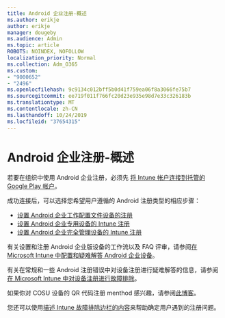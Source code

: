 ```yaml
---
title: Android 企业注册-概述
ms.author: erikje
author: erikje
manager: dougeby
ms.audience: Admin
ms.topic: article
ROBOTS: NOINDEX, NOFOLLOW
localization_priority: Normal
ms.collection: Adm_O365
ms.custom:
- "9000652"
- "2496"
ms.openlocfilehash: 9c9134c012bff5b0d41f759ea06f8a3066fe75b7
ms.sourcegitcommit: ee719f011f766fc20d23e935e98d7e33c326183b
ms.translationtype: MT
ms.contentlocale: zh-CN
ms.lasthandoff: 10/24/2019
ms.locfileid: "37654315"
---
```

# <a name="android-enterprise-enrollment---overview"></a>Android 企业注册-概述

若要在组织中使用 Android 企业注册，必须先 [将 Intune 帐户连接到托管的 Google Play 帐户](https://docs.microsoft.com/intune/enrollment/connect-intune-android-enterprise)。 

成功连接后，可以选择您希望用户遵循的 Android 注册类型的相应步骤：

- [设置 Android 企业工作配置文件设备的注册](https://docs.microsoft.com/intune/enrollment/android-work-profile-enroll)
- [设置 Android 企业专用设备的 Intune 注册](https://docs.microsoft.com/intune/enrollment/android-kiosk-enroll)
- [设置 Android 企业完全管理设备的 Intune 注册](https://docs.microsoft.com/intune/enrollment/android-fully-managed-enroll)

有关设置和注册 Android 企业版设备的工作流以及 FAQ 评审，请参阅[在 Microsoft Intune 中配置和疑难解答 Android 企业设备](https://support.microsoft.com/help/4476974/configuring-and-troubleshooting-android-enterprise-devices-in-intune)。

有关在常规和一些 Android 注册错误中对设备注册进行疑难解答的信息，请参阅[在 Microsoft Intune 中对设备注册进行故障排除](https://docs.microsoft.com/intune/enrollment/troubleshoot-device-enrollment-in-intune)。

如果你对 COSU 设备的 QR 代码注册 menthod 感兴趣，请参阅[此博客](https://techcommunity.microsoft.com/t5/Intune-Customer-Success/COSU-Configuration-and-Enrollment-using-the-QR-code-enrollment/ba-p/280184)。

您还可以使用[描述 Intune 故障排除边栏的内容](https://docs.microsoft.com/intune/fundamentals/help-desk-operators)来帮助确定用户遇到的注册问题。